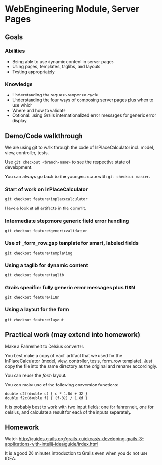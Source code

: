 # WebEngineering Module, Server Pages

## Goals

### Abilities
- Being able to use dynamic content in server pages
- Using pages, templates, taglibs, and layouts
- Testing appropriately

### Knowledge
- Understanding the request-response cycle
- Understanding the four ways of composing server pages plus when to use which
- Where and how to validate
- Optional: using Grails internationalized error messages for generic error display

## Demo/Code walkthrough 

We are using git to walk through the code of InPlaceCalculator
incl. model, view, controller, tests.

Use `git checkout <branch-name>` to see the respective state of development.

You can always go back to the youngest state with `git checkout master`.

### Start of work on InPlaceCalculator

	git checkout feature/inplacecalculator
	
Have a look at all artifacts in the commit.

### Intermediate step:more generic field error handling

	git checkout feature/genericvalidation	

### Use of _form_row.gsp template for smart, labeled fields	

	git checkout feature/templating
	
### Using a taglib for dynamic content

	git checkout feature/taglib

### Grails specific: fully generic error messages plus I18N

	git checkout feature/i18n
	
### Using a layout for the form

	git checkout feature/layout
	

## Practical work (may extend into homework)

Make a Fahrenheit to Celsius converter.

You best make a copy of each artifact that we used for the InPlaceCalculator
(model, view, controller, tests, form_row template).
Just copy the file into the same directory as the original and rename accordingly.

You can reuse the _form_ layout.

You can make use of the following conversion functions:

	double c2f(double c) { c * 1.8d + 32 }
	double f2c(double f) { (f-32) / 1.8d }

It is probably best to work with two input fields: one for fahrenheit, one for celsius,
and calculate a result for each of the inputs separately.

## Homework 

Watch http://guides.grails.org/grails-quickcasts-developing-grails-3-applications-with-intellij-idea/guide/index.html

It is a good 20 minutes introduction to Grails even when you do not use IDEA.
